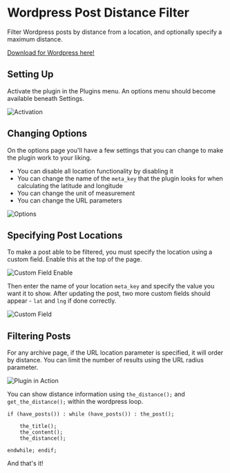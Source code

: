 Wordpress Post Distance Filter
=================

Filter Wordpress posts by distance from a location, and optionally specify a maximum distance.

[Download for Wordpress here!](https://wordpress.org/plugins/wp-post-distance-filter/)

## Setting Up

Activate the plugin in the Plugins menu. An options menu should become available beneath Settings.

![Activation](http://i.imgur.com/eJ8zZ8F.png)

## Changing Options

On the options page you'll have a few settings that you can change to make the plugin work to your liking.

- You can disable all location functionality by disabling it
- You can change the name of the <code>meta_key</code> that the plugin looks for when calculating the latitude and longitude
- You can change the unit of measurement
- You can change the URL parameters

![Options](http://i.imgur.com/DRHXa5o.png)

## Specifying Post Locations

To make a post able to be filtered, you must specify the location using a custom field. Enable this at the top of the page.

![Custom Field Enable](http://i.imgur.com/EijS0Hx.png)

Then enter the name of your location <code>meta_key</code> and specify the value you want it to show. After updating the post, two more custom fields should appear - <code>lat</code> and <code>lng</code> if done correctly.

![Custom Field](http://i.imgur.com/Bcaupq7.png)

## Filtering Posts

For any archive page, if the URL location parameter is specified, it will order by distance. You can limit the number of results using the URL radius parameter.

![Plugin in Action](http://i.imgur.com/BDuqajL.png)

You can show distance information using <code>the_distance();</code> and <code>get_the_distance();</code> within the wordpress loop.

    if (have_posts()) : while (have_posts()) : the_post();

		the_title();
		the_content();
		the_distance();

	endwhile; endif;
		
And that's it!
